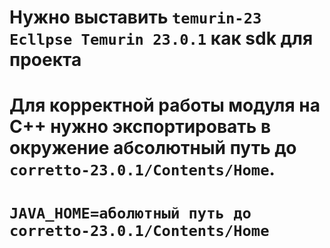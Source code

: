 # Нужно выставить `temurin-23 Ecllpse Temurin 23.0.1` как sdk для проекта

# Для корректной работы модуля на С++ нужно экспортировать в окружение абсолютный путь до `corretto-23.0.1/Contents/Home`.

# `JAVA_HOME=аболютный путь до corretto-23.0.1/Contents/Home`
